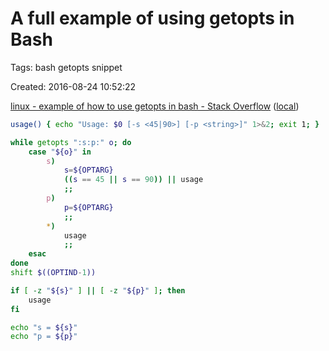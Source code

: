 # A full example of using getopts in Bash

Tags: bash getopts snippet

Created: 2016-08-24 10:52:22

[linux - example of how to use getopts in bash - Stack Overflow](http://stackoverflow.com/questions/16483119/example-of-how-to-use-getopts-in-bash)
([local](http://localhost:8889/stackoverflow.com/questions/16483119/example-of-how-to-use-getopts-in-bash.html))

```bash
usage() { echo "Usage: $0 [-s <45|90>] [-p <string>]" 1>&2; exit 1; }

while getopts ":s:p:" o; do
    case "${o}" in
        s)
            s=${OPTARG}
            ((s == 45 || s == 90)) || usage
            ;;
        p)
            p=${OPTARG}
            ;;
        *)
            usage
            ;;
    esac
done
shift $((OPTIND-1))

if [ -z "${s}" ] || [ -z "${p}" ]; then
    usage
fi

echo "s = ${s}"
echo "p = ${p}"
```
